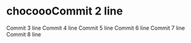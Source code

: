 # chocoooCommit 2 line
Commit 3 line
Commit 4 line
Commit 5 line
Commit 6 line
Commit 7 line
Commit 8 line
